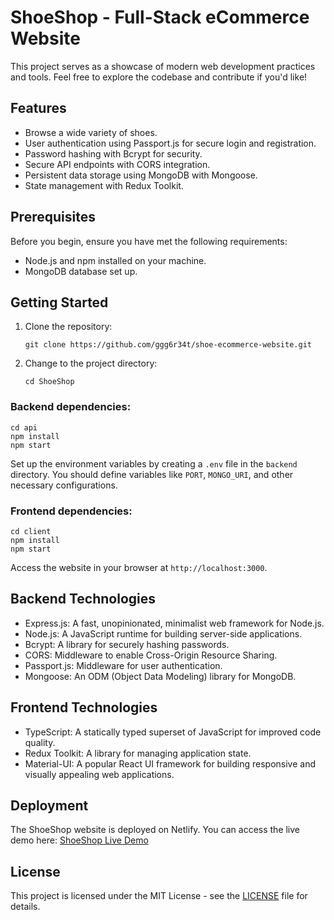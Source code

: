 # ShoeShop - Full-Stack eCommerce Website

This project serves as a showcase of modern web development practices and tools. Feel free to explore the codebase and contribute if you'd like!


## Features

- Browse a wide variety of shoes.
- User authentication using Passport.js for secure login and registration.
- Password hashing with Bcrypt for security.
- Secure API endpoints with CORS integration.
- Persistent data storage using MongoDB with Mongoose.
- State management with Redux Toolkit.


## Prerequisites

Before you begin, ensure you have met the following requirements:

- Node.js and npm installed on your machine.
- MongoDB database set up.

## Getting Started

1. Clone the repository:

   ```shell
   git clone https://github.com/ggg6r34t/shoe-ecommerce-website.git
   ```

2. Change to the project directory:

   ```shell
   cd ShoeShop
   ```

### Backend dependencies:

   ```shell
   cd api
   npm install
   npm start
   ```
Set up the environment variables by creating a `.env` file in the `backend` directory. You should define variables like `PORT`, `MONGO_URI`, and other necessary configurations.


### Frontend dependencies:

   ```shell
   cd client
   npm install
   npm start
   ```

Access the website in your browser at `http://localhost:3000`.

## Backend Technologies

- Express.js: A fast, unopinionated, minimalist web framework for Node.js.
- Node.js: A JavaScript runtime for building server-side applications.
- Bcrypt: A library for securely hashing passwords.
- CORS: Middleware to enable Cross-Origin Resource Sharing.
- Passport.js: Middleware for user authentication.
- Mongoose: An ODM (Object Data Modeling) library for MongoDB.

## Frontend Technologies

- TypeScript: A statically typed superset of JavaScript for improved code quality.
- Redux Toolkit: A library for managing application state.
- Material-UI: A popular React UI framework for building responsive and visually appealing web applications.

## Deployment

The ShoeShop website is deployed on Netlify. You can access the live demo here: [ShoeShop Live Demo](https://william-harrison.netlify.app/)

<!-- ## Contributing

Contributions are welcome! Please follow the [Contributing Guidelines](CONTRIBUTING.md) to contribute to this project.-->

## License

This project is licensed under the MIT License - see the [LICENSE](LICENSE) file for details.
